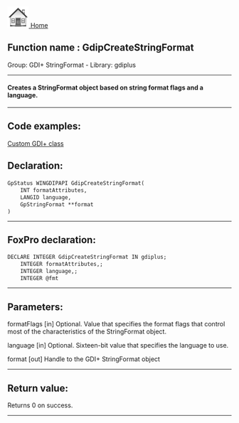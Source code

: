 [<img src="../../images/home.png"> Home ](https://github.com/VFPX/Win32API)  

## Function name : GdipCreateStringFormat
Group: GDI+ StringFormat - Library: gdiplus    
***  


#### Creates a StringFormat object based on string format flags and a language.
***  


## Code examples:
[Custom GDI+ class](../../samples/sample_450.md)  

## Declaration:
```foxpro  
GpStatus WINGDIPAPI GdipCreateStringFormat(
	INT formatAttributes,
	LANGID language,
	GpStringFormat **format
)  
```  
***  


## FoxPro declaration:
```foxpro  
DECLARE INTEGER GdipCreateStringFormat IN gdiplus;
	INTEGER formatAttributes,;
	INTEGER language,;
	INTEGER @fmt  
```  
***  


## Parameters:
formatFlags
[in] Optional. Value that specifies the format flags that control most of the characteristics of the StringFormat object.

language
[in] Optional. Sixteen-bit value that specifies the language to use.

format
[out] Handle to the GDI+ StringFormat object  
***  


## Return value:
Returns 0 on success.  
***  

